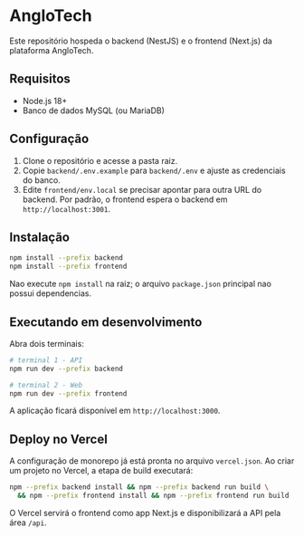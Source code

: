 # AngloTech

Este repositório hospeda o backend (NestJS) e o frontend (Next.js) da plataforma AngloTech.

## Requisitos

- Node.js 18+
- Banco de dados MySQL (ou MariaDB)

## Configuração

1. Clone o repositório e acesse a pasta raiz.
2. Copie `backend/.env.example` para `backend/.env` e ajuste as credenciais do banco.
3. Edite `frontend/env.local` se precisar apontar para outra URL do backend. Por padrão, o frontend espera o backend em `http://localhost:3001`.

## Instalação

```bash
npm install --prefix backend
npm install --prefix frontend
```

Nao execute `npm install` na raiz; o arquivo `package.json` principal nao possui dependencias.

## Executando em desenvolvimento

Abra dois terminais:

```bash
# terminal 1 - API
npm run dev --prefix backend

# terminal 2 - Web
npm run dev --prefix frontend
```

A aplicação ficará disponível em `http://localhost:3000`.

## Deploy no Vercel

A configuração de monorepo já está pronta no arquivo `vercel.json`. Ao criar um projeto no Vercel, a etapa de build executará:

```bash
npm --prefix backend install && npm --prefix backend run build \
  && npm --prefix frontend install && npm --prefix frontend run build
```

O Vercel servirá o frontend como app Next.js e disponibilizará a API pela área `/api`.
